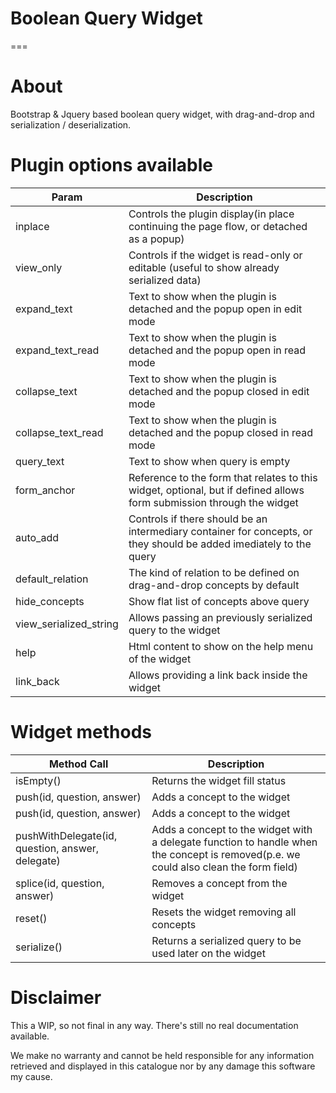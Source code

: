 # Boolean Query Widget

===

# About

Bootstrap & Jquery based boolean query widget, with drag-and-drop and serialization / deserialization.

# Plugin options available

| Param  | Description |
| ------ | ----------- |
| inplace  | Controls the plugin display(in place continuing the page flow, or detached as a popup) |
| view_only | Controls if the widget is read-only or editable (useful to show already serialized data) |
| expand_text | Text to show when the plugin is detached and the popup open in edit mode |
| expand_text_read | Text to show when the plugin is detached and the popup open in read mode |
| collapse_text | Text to show when the plugin is detached and the popup closed in edit mode |
| collapse_text_read | Text to show when the plugin is detached and the popup closed in read mode |
| query_text | Text to show when query is empty |
| form_anchor | Reference to the form that relates to this widget, optional, but if defined allows form submission through the widget |
| auto_add | Controls if there should be an intermediary container for concepts, or they should be added imediately to the query |
| default_relation | The kind of relation to be defined on drag-and-drop concepts by default |
| hide_concepts | Show flat list of concepts above query |
| view_serialized_string | Allows passing an previously serialized query to the widget |
| help | Html content to show on the help menu of the widget |
| link_back | Allows providing a link back inside the widget |

# Widget methods

| Method Call  | Description |
| ------------- | ------------- |
| isEmpty()  | Returns the widget fill status  |
| push(id, question, answer)  | Adds a concept to the widget  |
| push(id, question, answer)  | Adds a concept to the widget  |
| pushWithDelegate(id, question, answer, delegate)  | Adds a concept to the widget with a delegate function to handle when the concept is removed(p.e. we could also clean the form field) |
| splice(id, question, answer) | Removes a concept from the widget |
| reset() | Resets the widget removing all concepts |
| serialize() | Returns a serialized query to be used later on the widget |


# Disclaimer

This a WIP, so not final in any way. There's still no real documentation available.

We make no warranty and cannot be held responsible for any information retrieved and displayed in this catalogue nor by any damage this software my cause.
